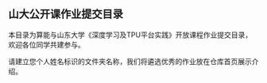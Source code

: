 ## 山大公开课作业提交目录

本目录为算能与山东大学《深度学习及TPU平台实践》开放课程作业提交目录，欢迎各位同学共建参与。

请建立您个人姓名标识的文件夹名称，我们将遴选优秀的作业放在仓库首页展示介绍。